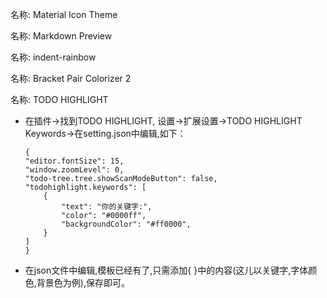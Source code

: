 名称: Material Icon Theme

名称: Markdown Preview

名称: indent-rainbow

名称: Bracket Pair Colorizer 2

名称: TODO HIGHLIGHT

* 在插件->找到TODO HIGHLIGHT, 设置->扩展设置->TODO HIGHLIGHT Keywords->在setting.json中编辑,如下：

      {
      "editor.fontSize": 15,
      "window.zoomLevel": 0,
      "todo-tree.tree.showScanModeButton": false,
      "todohighlight.keywords": [
          {
              "text": "你的关键字:",
              "color": "#0000ff",
              "backgroundColor": "#ff0000",
          }
      ]
      }

* 在json文件中编辑,模板已经有了,只需添加{ }中的内容(这儿以关键字,字体颜色,背景色为例),保存即可。

